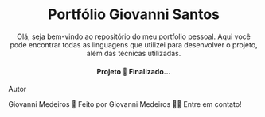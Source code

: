 <h1 align="center"> Portfólio Giovanni Santos </h1>
<p align="center"> Olá, seja bem-vindo ao repositório do meu portfolio pessoal. Aqui você pode encontrar todas as linguagens que utilizei para desenvolver o projeto, além das técnicas utilizadas.</p>
<h4 align="center"> 
	  Projeto 🚀 Finalizado...  
</h4>

Autor

Giovanni Medeiros 🚀
Feito por Giovanni Medeiros 👋🏽 Entre em contato!
